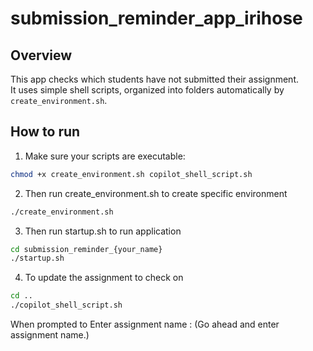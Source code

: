 # submission_reminder_app_irihose

## Overview
This app checks which students have not submitted their assignment.  
It uses simple shell scripts, organized into folders automatically by 
`create_environment.sh`.

## How to run
1. Make sure your scripts are executable:
```bash
chmod +x create_environment.sh copilot_shell_script.sh
```
2. Then run create_environment.sh to create specific environment
```bash
./create_environment.sh
```
3. Then run startup.sh to run application
```bash
cd submission_reminder_{your_name}
./startup.sh
```
4. To update the assignment to check on
```bash
cd ..
./copilot_shell_script.sh
```
When prompted to Enter assignment name : (Go ahead and enter assignment name.)
